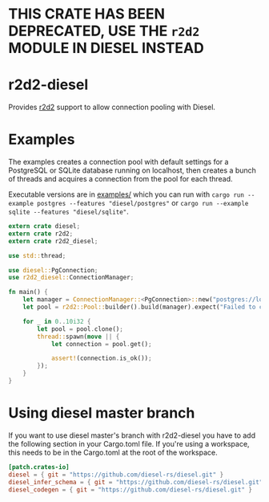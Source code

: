 THIS CRATE HAS BEEN DEPRECATED, USE THE `r2d2` MODULE IN DIESEL INSTEAD
===


r2d2-diesel
===========

Provides [r2d2](https://github.com/sfackler/r2d2) support to allow connection pooling with Diesel.

Examples
========

The examples creates a connection pool with default settings for a PostgreSQL or
SQLite database running on localhost, then creates a bunch of threads and
acquires a connection from the pool for each thread.

Executable versions are in [examples/](examples/) which you can run with
`cargo run --example postgres --features "diesel/postgres"` or
`cargo run --example sqlite --features "diesel/sqlite"`.


```rust
extern crate diesel;
extern crate r2d2;
extern crate r2d2_diesel;

use std::thread;

use diesel::PgConnection;
use r2d2_diesel::ConnectionManager;

fn main() {
    let manager = ConnectionManager::<PgConnection>::new("postgres://localhost/");
    let pool = r2d2::Pool::builder().build(manager).expect("Failed to create pool.");

    for _ in 0..10i32 {
        let pool = pool.clone();
        thread::spawn(move || {
            let connection = pool.get();

            assert!(connection.is_ok());
        });
    }
}
```

Using diesel master branch
============================

If you want to use diesel master's branch with r2d2-diesel you have to add the
following section in your Cargo.toml file. If you're using a workspace, this
needs to be in the Cargo.toml at the root of the workspace.

```toml
[patch.crates-io]
diesel = { git = "https://github.com/diesel-rs/diesel.git" }
diesel_infer_schema = { git = "https://github.com/diesel-rs/diesel.git" }
diesel_codegen = { git = "https://github.com/diesel-rs/diesel.git" }
```

